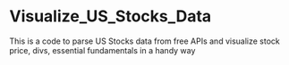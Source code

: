 # Visualize_US_Stocks_Data
This is a code to parse US Stocks data from free APIs and visualize stock price, divs, essential fundamentals in a handy way
